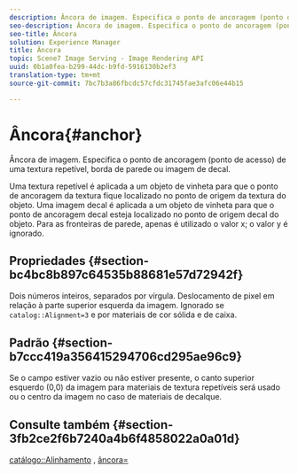 ```yaml
---
description: Âncora de imagem. Especifica o ponto de ancoragem (ponto de acesso) de uma textura repetível, borda de parede ou imagem de decal.
seo-description: Âncora de imagem. Especifica o ponto de ancoragem (ponto de acesso) de uma textura repetível, borda de parede ou imagem de decal.
seo-title: Âncora
solution: Experience Manager
title: Âncora
topic: Scene7 Image Serving - Image Rendering API
uuid: 0b1a0fea-b299-44dc-b9fd-5916130b2ef3
translation-type: tm+mt
source-git-commit: 7bc7b3a86fbcdc57cfdc31745fae3afc06e44b15

---
```



# Âncora{#anchor}

Âncora de imagem. Especifica o ponto de ancoragem (ponto de acesso) de uma textura repetível, borda de parede ou imagem de decal.

Uma textura repetível é aplicada a um objeto de vinheta para que o ponto de ancoragem da textura fique localizado no ponto de origem da textura do objeto. Uma imagem decal é aplicada a um objeto de vinheta para que o ponto de ancoragem decal esteja localizado no ponto de origem decal do objeto. Para as fronteiras de parede, apenas é utilizado o valor x; o valor y é ignorado.

## Propriedades {#section-bc4bc8b897c64535b88681e57d72942f}

Dois números inteiros, separados por vírgula. Deslocamento de pixel em relação à parte superior esquerda da imagem. Ignorado se `catalog::Alignment=3` e por materiais de cor sólida e de caixa.

## Padrão {#section-b7ccc419a356415294706cd295ae96c9}

Se o campo estiver vazio ou não estiver presente, o canto superior esquerdo (0,0) da imagem para materiais de textura repetíveis será usado ou o centro da imagem no caso de materiais de decalque.

## Consulte também {#section-3fb2ce2f6b7240a4b6f4858022a0a01d}

[catálogo::Alinhamento](../../../../../ir-api/material-cat/image-rendering-api-ref/c-ir-material-catalog/c-ir-material-data-reference/r-ir-alignment.md#reference-e52152e8dc244d0aa13b40c615d0f399) , [âncora=](../../../../../ir-api/http-protocol/image-rendering-api-ref/c-ir-http-protocol-ref/c-ir-http-protocol-command-reference/r-ir-http-anchor.md#reference-d53923d785c9442997dc7f2199524c26)
